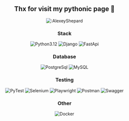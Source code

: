 <div align="center">

## Thx for visit my pythonic page 🐸

![:AlexeyShepard](https://count.getloli.com/get/@:AlexeyShepard)

### Stack

![Python3.12](https://img.shields.io/badge/Python-3.12-purple?style=for-the-badge)
![Django](https://img.shields.io/badge/Django-cyan?style=for-the-badge)
![FastApi](https://img.shields.io/badge/FastApi-green?style=for-the-badge)

### Database

![PostgreSql](https://img.shields.io/badge/postgresql-darkblue?style=for-the-badge)
![MySQL](https://img.shields.io/badge/mysql-darkcyan?style=for-the-badge)

### Testing

![PyTest](https://img.shields.io/badge/pytest-red?style=for-the-badge)
![Selenium](https://img.shields.io/badge/selenium-gray?style=for-the-badge)
![Playwright](https://img.shields.io/badge/playwright-purple?style=for-the-badge)
![Postman](https://img.shields.io/badge/postman-orange?style=for-the-badge)
![Swagger](https://img.shields.io/badge/Swagger-darkgreen?style=for-the-badge)

### Other

![Docker](https://img.shields.io/badge/docker-blue?style=for-the-badge)












</div>

<!--
**AlexeyShepard/AlexeyShepard** is a ✨ _special_ ✨ repository because its `README.md` (this file) appears on your GitHub profile.

Here are some ideas to get you started:

- 🔭 I’m currently working on ...
- 🌱 I’m currently learning ...
- 👯 I’m looking to collaborate on ...
- 🤔 I’m looking for help with ...
- 💬 Ask me about ...
- 📫 How to reach me: ...
- 😄 Pronouns: ...
- ⚡ Fun fact: ...
-->

